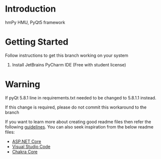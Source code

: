 # Introduction
hmPy HMU, PyQt5 framework
# Getting Started
Follow instructions to get this branch working on your system
1.	Install JetBrains PyCharm IDE (Free with student license)

# Warning
If pyQt 5.8.1 line in requirements.txt needed to be changed to 5.8.1.1 instead.

If this change is required, please do not commit this workaround to the branch




If you want to learn more about creating good readme files then refer the following [guidelines](https://www.visualstudio.com/en-us/docs/git/create-a-readme). You can also seek inspiration from the below readme files:
- [ASP.NET Core](https://github.com/aspnet/Home)
- [Visual Studio Code](https://github.com/Microsoft/vscode)
- [Chakra Core](https://github.com/Microsoft/ChakraCore)
